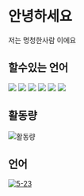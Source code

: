 # 안녕하세요
저는 멍청한사람 이에요

## 할수있는 언어
<img src="https://img.shields.io/badge/Python-000000?style=flat-square&logo=Python&logoColor=white"/></a>
<img src="https://img.shields.io/badge/Javascript-000000?style=flat-square&logo=Javascript&logoColor=white"/></a>
<img src="https://img.shields.io/badge/c++-000000?style=flat-square&logo=c%2B%2B&logoColor=white"/></a>
<img src="https://img.shields.io/badge/html-000000?style=flat-square&logo=html5&logoColor=white"/></a>
<img src="https://img.shields.io/badge/css-000000?style=flat-square&logo=css3&logoColor=white"/></a>
<img src="https://img.shields.io/badge/css-000000?style=flat-square&logo=JavaScript3&logoColor=white"/></a>

## 활동량
![활동량](https://github-readme-stats.vercel.app/api?username=5-23)

## 언어
[![5-23](https://github-readme-stats.vercel.app/api/top-langs/?username=5-23)](https://github.com/5-23/github-readme-stats)
